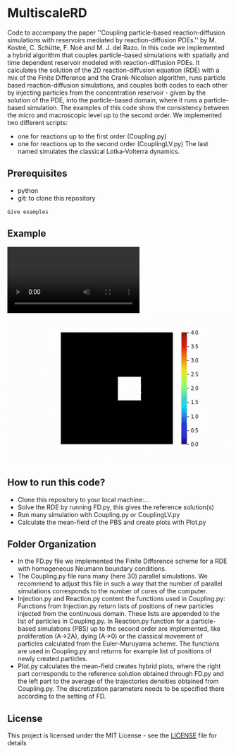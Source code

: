 # MultiscaleRD
Code to accompany the paper ''Coupling particle-based reaction-diffusion 
simulations with reservoirs mediated by reaction-diffusion PDEs.'' 
by M. Kostré, C. Schütte, F. Noé and M. J. del Razo.
In this code we implemented a hybrid algorithm that couples particle-based simulations with spatially and time dependent reservoir modeled with reaction-diffusion PDEs.
It calculates the solution of the 2D reaction-diffusion equation (RDE) with a mix of the Finite Difference and the Crank-Nicolson algorithm, runs particle based reaction-diffusion simulations, and couples both codes to each other by injecting particles
from the concentration reservoir - given by the solution of the PDE, into the particle-based domain, where it runs a particle-based simulation. The examples of this code show the consistency between the micro and macroscopic level 
up to the second order. 
We implemented two different scripts:
* one for reactions up to the first order (Coupling.py)
* one for reactions up to the second order (CouplingLV.py)
The last named simulates the classical Lotka-Volterra dynamics. 

## Prerequisites

* python
* git: to clone this repository 

```
Give examples
```
## Example

![Watch the video](Videos/PredatorHybridVideo.mp4)
![Watch the video](Videos/PreyReferenceVideo.gif)


## How to run this code?

* Clone this repository to your local machine:...
* Solve the RDE by running FD.py, this gives the reference solution(s)
* Run many simulation with Coupling.py or CouplingLV.py
* Calculate the mean-field of the PBS and create plots with Plot.py


## Folder Organization

* In the FD.py file we implemented the Finite Difference scheme for a RDE with homogeneous Neumann boundary conditions. 
* The Coupling.py file runs many (here 30) parallel simulations. We recommend to adjust this file in such a way that the number
of parallel simulations corresponds to the number of cores of the computer. 
* Injection.py and Reaction.py content the functions used in Coupling.py: Functions from Injection.py return lists of positions of new particles injected from the 
continuous domain. These lists are appended to the list of particles in Coupling.py. In Reaction.py function for a  particle-based simulations (PBS) up to the second order are implemented, like proliferation (A->2A), dying (A->0) or the 
classical movement of particles calculated from the Euler-Muruyama scheme. The functions are used in Coupling.py and returns for example list of positions of newly created particles.
* Plot.py calculates the mean-field creates hybrid plots, where the right part corresponds to the reference solution obtained through
FD.py and the left part to the average of the trajectories densities obtained from Coupling.py. The discretization parameters needs to be specified there according to the setting of FD.



## License

This project is licensed under the MIT License - see the [LICENSE](LICENSE) file for details

